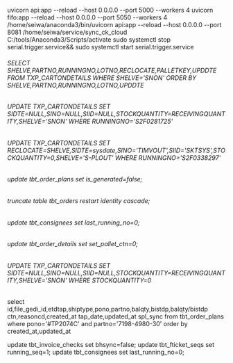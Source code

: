 uvicorn api:app --reload --host 0.0.0.0 --port 5000 --workers 4
uvicorn fifo:app --reload --host 0.0.0.0 --port 5050 --workers 4
/home/seiwa/anaconda3/bin/uvicorn api:app --reload --host 0.0.0.0 --port 8081
/home/seiwa/service/sync_ck_cloud
C:/tools/Anaconda3/Scripts/activate
sudo systemctl stop serial.trigger.service&& sudo systemctl start serial.trigger.service

###### SELECT SHELVE,PARTNO,RUNNINGNO,LOTNO,RECLOCATE,PALLETKEY,UPDDTE FROM TXP_CARTONDETAILS WHERE SHELVE='SNON' ORDER BY SHELVE,PARTNO,RUNNINGNO,LOTNO,UPDDTE
###### UPDATE TXP_CARTONDETAILS SET SIDTE=NULL,SINO=NULL,SIID=NULL,STOCKQUANTITY=RECEIVINGQUANTITY,SHELVE='SNON'  WHERE RUNNINGNO='S2F0281725'
###### UPDATE TXP_CARTONDETAILS SET RECLOCATE=SHELVE,SIDTE=sysdate,SINO='TIMVOUT',SIID='SKTSYS',STOCKQUANTITY=0,SHELVE='S-PLOUT'  WHERE RUNNINGNO='S2F0338297'

###### update tbt_order_plans set is_generated=false;
###### truncate table tbt_orders restart identity cascade;
###### update tbt_consignees set last_running_no=0;
###### update tbt_order_details set set_pallet_ctn=0;
###### UPDATE TXP_CARTONDETAILS SET SIDTE=NULL,SINO=NULL,SIID=NULL,STOCKQUANTITY=RECEIVINGQUANTITY,SHELVE='SNON' WHERE STOCKQUANTITY=0


select id,file_gedi_id,etdtap,shiptype,pono,partno,balqty,bistdp,balqty/bistdp ctn,reasoncd,created_at tap_date,updated_at spl_sync from tbt_order_plans where pono='#TP2074C' and partno='7198-4980-30' order by created_at,updated_at 

update tbt_invoice_checks set bhsync=false;
update tbt_fticket_seqs set running_seq=1;
update tbt_consignees set last_running_no=0;